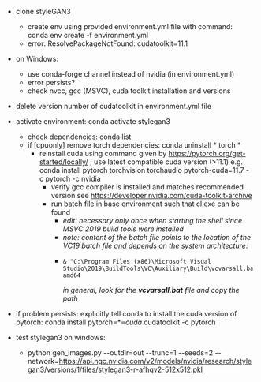 - clone styleGAN3
  - create env using provided environment.yml file with command:
      conda env create -f environment.yml
  - error: ResolvePackageNotFound: cudatoolkit=11.1
- on Windows:
  - use conda-forge channel instead of nvidia (in environment.yml)
  - error persists?
  - check nvcc, gcc (MSVC), cuda toolkit installation and versions

- delete version number of cudatoolkit in environment.yml file
- activate environment: conda activate stylegan3
  - check dependencies: conda list
  - if [cpuonly] remove torch dependencies: conda uninstall * torch *
    - reinstall cuda using command given by https://pytorch.org/get-started/locally/ ; use latest compatible cuda version (>11.1)
    e.g. conda install pytorch torchvision torchaudio pytorch-cuda=11.7 -c pytorch -c nvidia
      - verify gcc compiler is installed and matches recommended version see https://developer.nvidia.com/cuda-toolkit-archive
      - run batch file in base environment such that cl.exe can be found
        - *edit: necessary only once when starting the shell since MSVC 2019 build tools were installed*
        - *note: content of the batch file points to the location of the VC19 batch file and depends on the system architecture*:
        - ```
          & "C:\Program Files (x86)\Microsoft Visual Studio\2019\BuildTools\VC\Auxiliary\Build\vcvarsall.bat" amd64
          ```
          *in general, look for the **vcvarsall.bat** file and copy the path*

- if problem persists: explicitly tell conda to install the cuda version of pytorch: conda install pytorch=*=*cuda* cudatoolkit -c pytorch

- test stylegan3 on windows:
  - python gen_images.py --outdir=out --trunc=1 --seeds=2 --network=https://api.ngc.nvidia.com/v2/models/nvidia/research/stylegan3/versions/1/files/stylegan3-r-afhqv2-512x512.pkl